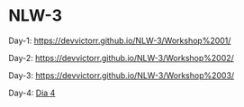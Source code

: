 # NLW-3

Day-1: https://devvictorr.github.io/NLW-3/Workshop%2001/

Day-2: https://devvictorr.github.io/NLW-3/Workshop%2002/

Day-3: https://devvictorr.github.io/NLW-3/Workshop%2003/

Day-4: <a href="https://github.com/DevVictorr/NLW-3/tree/master/Workshop04">Dia 4</a>
